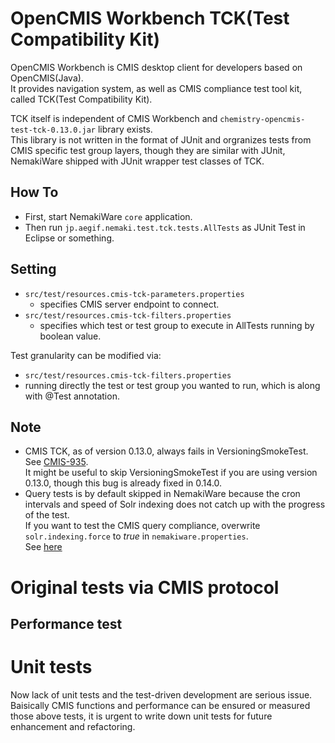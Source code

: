 # OpenCMIS Workbench TCK(Test Compatibility Kit)
OpenCMIS Workbench is CMIS desktop client for developers based on OpenCMIS(Java).  
It provides navigation system, as well as CMIS compliance test tool kit, called TCK(Test Compatibility Kit).  

TCK itself is independent of CMIS Workbench and ```chemistry-opencmis-test-tck-0.13.0.jar``` library exists.  
This library is not written in the format of JUnit and orgranizes tests from CMIS specific test group layers, though they are similar with JUnit, NemakiWare shipped with JUnit wrapper test classes of TCK.  

## How To
- First, start NemakiWare ```core``` application.  
- Then run ```jp.aegif.nemaki.test.tck.tests.AllTests``` as JUnit Test in Eclipse or something.  

## Setting
- ```src/test/resources.cmis-tck-parameters.properties```
  - specifies CMIS server endpoint to connect.
- ```src/test/resources.cmis-tck-filters.properties```
  - specifies which test or test group to execute in AllTests running by boolean value.

Test granularity can be modified via:
- ```src/test/resources.cmis-tck-filters.properties```
- running directly the test or test group you wanted to run, which is along with @Test annotation.  

## Note
- CMIS TCK, as of version 0.13.0, always fails in VersioningSmokeTest.  
  See [CMIS-935](https://issues.apache.org/jira/browse/CMIS-935).  
  It might be useful to skip VersioningSmokeTest if you are using version 0.13.0, though this bug is already fixed in 0.14.0.  
- Query tests is by default skipped in NemakiWare because the cron intervals and speed of Solr indexing does not catch up with the progress of the test.  
  If you want to test the CMIS query compliance, overwrite ```solr.indexing.force``` to _true_ in ```nemakiware.properties```.  
See [here](https://github.com/aegif/NemakiWare/wiki/Configuration%28Repository%29_-Property)

# Original tests via CMIS protocol

## Performance test

# Unit tests
Now lack of unit tests and the test-driven development are serious issue.  
Baisically CMIS functions and performance can be ensured or measured those above tests, it is urgent to write down unit tests for future enhancement and refactoring.  